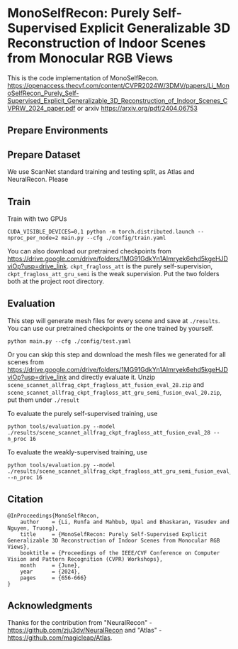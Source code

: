 # MonoSelfRecon: Purely Self-Supervised Explicit Generalizable 3D Reconstruction of Indoor Scenes from Monocular RGB Views
This is the code implementation of MonoSelfRecon. https://openaccess.thecvf.com/content/CVPR2024W/3DMV/papers/Li_MonoSelfRecon_Purely_Self-Supervised_Explicit_Generalizable_3D_Reconstruction_of_Indoor_Scenes_CVPRW_2024_paper.pdf or arxiv
https://arxiv.org/pdf/2404.06753

## Prepare Environments
## Prepare Dataset
We use ScanNet standard training and testing split, as Atlas and NeuralRecon. Please

## Train
Train with two GPUs
```
CUDA_VISIBLE_DEVICES=0,1 python -m torch.distributed.launch --nproc_per_node=2 main.py --cfg ./config/train.yaml
```
You can also download our pretrained checkpoints from https://drive.google.com/drive/folders/1MG91GdkYn1Almryek6ehd5kgeHJDviOp?usp=drive_link. `ckpt_fragloss_att` is the purely self-supervision, `ckpt_fragloss_att_gru_semi` is the weak supervision. Put the two folders both at the project root directory.

## Evaluation
This step will generate mesh files for every scene and save at `./results`. You can use our pretrained checkpoints or the one trained by yourself.
```
python main.py --cfg ./config/test.yaml
```
Or you can skip this step and download the mesh files we generated for all scenes from https://drive.google.com/drive/folders/1MG91GdkYn1Almryek6ehd5kgeHJDviOp?usp=drive_link and directly evaluate it. Unzip `scene_scannet_allfrag_ckpt_fragloss_att_fusion_eval_28.zip` and `scene_scannet_allfrag_ckpt_fragloss_att_gru_semi_fusion_eval_20.zip`, put them under `./result`

To evaluate the purely self-supervised training, use
```
python tools/evaluation.py --model ./results/scene_scannet_allfrag_ckpt_fragloss_att_fusion_eval_28 --n_proc 16
```
To evaluate the weakly-supervised training, use
```
python tools/evaluation.py --model ./results/scene_scannet_allfrag_ckpt_fragloss_att_gru_semi_fusion_eval_20 --n_proc 16
```

## Citation 
```
@InProceedings{MonoSelfRecon,
    author    = {Li, Runfa and Mahbub, Upal and Bhaskaran, Vasudev and Nguyen, Truong},
    title     = {MonoSelfRecon: Purely Self-Supervised Explicit Generalizable 3D Reconstruction of Indoor Scenes from Monocular RGB Views},
    booktitle = {Proceedings of the IEEE/CVF Conference on Computer Vision and Pattern Recognition (CVPR) Workshops},
    month     = {June},
    year      = {2024},
    pages     = {656-666}
}
```

## Acknowledgments
Thanks for the contribution from "NeuralRecon" - https://github.com/zju3dv/NeuralRecon and "Atlas" - https://github.com/magicleap/Atlas. 
